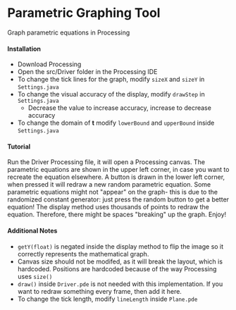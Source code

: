 # Parametric Graphing Tool
Graph parametric equations in Processing

#### Installation
* Download Processing
* Open the src/Driver folder in the Processing IDE
* To change the tick lines for the graph, modify ``` sizeX ``` and ``` sizeY ``` in ``` Settings.java ```
* To change the visual accuracy of the display, modify ``` drawStep ``` in ``` Settings.java ```
  - Decrease the value to increase accuracy, increase to decrease accuracy
* To change the domain of **t** modify ``` lowerBound ``` and ``` upperBound ``` inside ``` Settings.java ```

#### Tutorial
Run the Driver Processing file, it will open a Processing canvas. The parametric equations are shown in the upper left corner, in case you want to recreate the equation elsewhere. A button is drawn in the lower left corner, when pressed it will redraw a new random parametric equation. Some parametric equations might not "appear" on the graph- this is due to the randomized constant generator: just press the random button to get a better equation! The display method uses thousands of points to redraw the equation. Therefore, there might be spaces "breaking" up the graph. Enjoy!

#### Additional Notes
- ``` getY(float) ``` is negated inside the display method to flip the image so it correctly represents the mathematical graph.
- Canvas size should not be modifed, as it will break the layout, which is hardcoded. Positions are hardcoded because of the way Processing uses ``` size() ```
- ``` draw() ``` inside ``` Driver.pde ``` is not needed with this implementation. If you want to redraw something every frame, then add it here.
- To change the tick length, modify ``` lineLength ``` inside ``` Plane.pde ```
